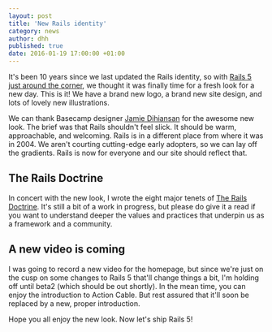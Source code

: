 ```yaml
---
layout: post
title: 'New Rails identity'
category: news
author: dhh
published: true
date: 2016-01-19 17:00:00 +01:00
---
```

It's been 10 years since we last updated the Rails identity, so with [Rails 5 just around the corner][rails-5], we thought it was finally time for a fresh look for a new day. This is it! We have a brand new logo, a brand new site design, and lots of lovely new illustrations. 

We can thank Basecamp designer [Jamie Dihiansan][jamied] for the awesome new look. The brief was that Rails shouldn't feel slick. It should be warm, approachable, and welcoming. Rails is in a different place from where it was in 2004. We aren't courting cutting-edge early adopters, so we can lay off the gradients. Rails is now for everyone and our site should reflect that.

## The Rails Doctrine

In concert with the new look, I wrote the eight major tenets of [The Rails Doctrine][doctrine]. It's still a bit of a work in progress, but please do give it a read if you want to understand deeper the values and practices that underpin us as a framework and a community.

## A new video is coming

I was going to record a new video for the homepage, but since we're just on the cusp on some changes to Rails 5 that'll change things a bit, I'm holding off until beta2 (which should be out shortly). In the mean time, you can enjoy the introduction to Action Cable. But rest assured that it'll soon be replaced by a new, proper introduction.

Hope you all enjoy the new look. Now let's ship Rails 5!

[jamied]: https://twitter.com/asianmack
[doctrine]: http://rubyonrails.org/doctrine
[rails-5]: http://weblog.rubyonrails.org/2015/12/18/Rails-5-0-beta1/